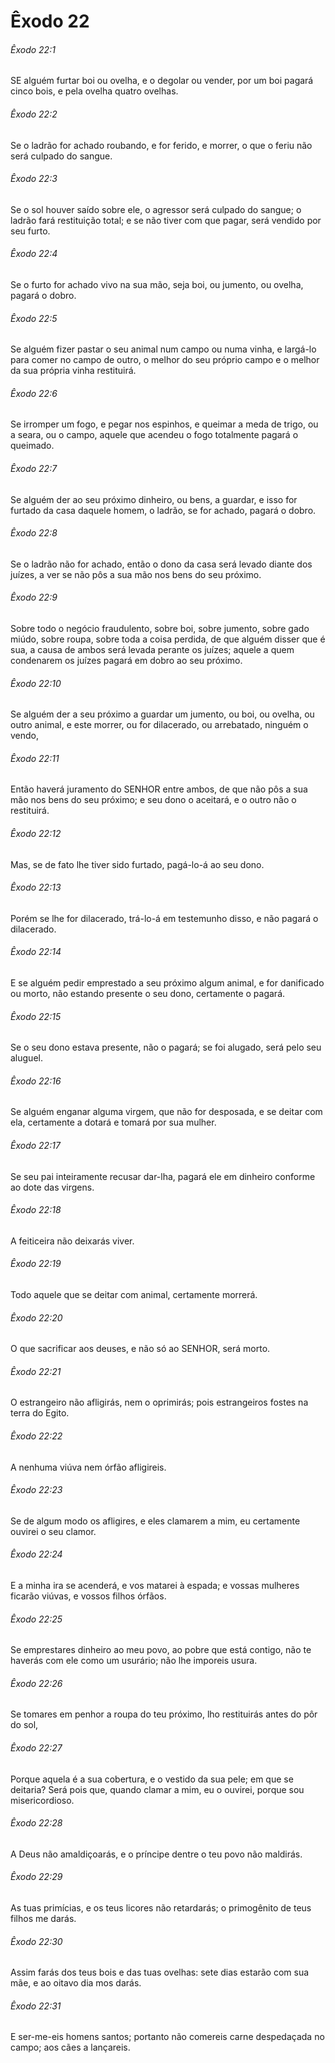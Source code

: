 # Êxodo 22

###### Êxodo 22:1

SE alguém furtar boi ou ovelha, e o degolar ou vender, por um boi pagará cinco bois, e pela ovelha quatro ovelhas.

###### Êxodo 22:2

Se o ladrão for achado roubando, e for ferido, e morrer, o que o feriu não será culpado do sangue.

###### Êxodo 22:3

Se o sol houver saído sobre ele, o agressor será culpado do sangue; o ladrão fará restituição total; e se não tiver com que pagar, será vendido por seu furto.

###### Êxodo 22:4

Se o furto for achado vivo na sua mão, seja boi, ou jumento, ou ovelha, pagará o dobro.

###### Êxodo 22:5

Se alguém fizer pastar o seu animal num campo ou numa vinha, e largá-lo para comer no campo de outro, o melhor do seu próprio campo e o melhor da sua própria vinha restituirá.

###### Êxodo 22:6

Se irromper um fogo, e pegar nos espinhos, e queimar a meda de trigo, ou a seara, ou o campo, aquele que acendeu o fogo totalmente pagará o queimado.

###### Êxodo 22:7

Se alguém der ao seu próximo dinheiro, ou bens, a guardar, e isso for furtado da casa daquele homem, o ladrão, se for achado, pagará o dobro.

###### Êxodo 22:8

Se o ladrão não for achado, então o dono da casa será levado diante dos juízes, a ver se não pôs a sua mão nos bens do seu próximo.

###### Êxodo 22:9

Sobre todo o negócio fraudulento, sobre boi, sobre jumento, sobre gado miúdo, sobre roupa, sobre toda a coisa perdida, de que alguém disser que é sua, a causa de ambos será levada perante os juízes; aquele a quem condenarem os juízes pagará em dobro ao seu próximo.

###### Êxodo 22:10

Se alguém der a seu próximo a guardar um jumento, ou boi, ou ovelha, ou outro animal, e este morrer, ou for dilacerado, ou arrebatado, ninguém o vendo,

###### Êxodo 22:11

Então haverá juramento do SENHOR entre ambos, de que não pôs a sua mão nos bens do seu próximo; e seu dono o aceitará, e o outro não o restituirá.

###### Êxodo 22:12

Mas, se de fato lhe tiver sido furtado, pagá-lo-á ao seu dono.

###### Êxodo 22:13

Porém se lhe for dilacerado, trá-lo-á em testemunho disso, e não pagará o dilacerado.

###### Êxodo 22:14

E se alguém pedir emprestado a seu próximo algum animal, e for danificado ou morto, não estando presente o seu dono, certamente o pagará.

###### Êxodo 22:15

Se o seu dono estava presente, não o pagará; se foi alugado, será pelo seu aluguel.

###### Êxodo 22:16

Se alguém enganar alguma virgem, que não for desposada, e se deitar com ela, certamente a dotará e tomará por sua mulher.

###### Êxodo 22:17

Se seu pai inteiramente recusar dar-lha, pagará ele em dinheiro conforme ao dote das virgens.

###### Êxodo 22:18

A feiticeira não deixarás viver.

###### Êxodo 22:19

Todo aquele que se deitar com animal, certamente morrerá.

###### Êxodo 22:20

O que sacrificar aos deuses, e não só ao SENHOR, será morto.

###### Êxodo 22:21

O estrangeiro não afligirás, nem o oprimirás; pois estrangeiros fostes na terra do Egito.

###### Êxodo 22:22

A nenhuma viúva nem órfão afligireis.

###### Êxodo 22:23

Se de algum modo os afligires, e eles clamarem a mim, eu certamente ouvirei o seu clamor.

###### Êxodo 22:24

E a minha ira se acenderá, e vos matarei à espada; e vossas mulheres ficarão viúvas, e vossos filhos órfãos.

###### Êxodo 22:25

Se emprestares dinheiro ao meu povo, ao pobre que está contigo, não te haverás com ele como um usurário; não lhe imporeis usura.

###### Êxodo 22:26

Se tomares em penhor a roupa do teu próximo, lho restituirás antes do pôr do sol,

###### Êxodo 22:27

Porque aquela é a sua cobertura, e o vestido da sua pele; em que se deitaria? Será pois que, quando clamar a mim, eu o ouvirei, porque sou misericordioso.

###### Êxodo 22:28

A Deus não amaldiçoarás, e o príncipe dentre o teu povo não maldirás.

###### Êxodo 22:29

As tuas primícias, e os teus licores não retardarás; o primogênito de teus filhos me darás.

###### Êxodo 22:30

Assim farás dos teus bois e das tuas ovelhas: sete dias estarão com sua mãe, e ao oitavo dia mos darás.

###### Êxodo 22:31

E ser-me-eis homens santos; portanto não comereis carne despedaçada no campo; aos cães a lançareis.

